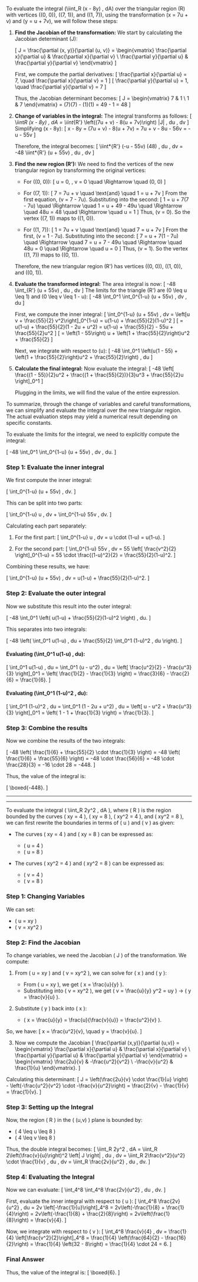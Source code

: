To evaluate the integral \(\iint_R (x - 8y) \, dA\) over the triangular region \(R\) with vertices \((0, 0)\), \((7, 1)\), and \((1, 7)\), using the transformation \(x = 7u + v\) and \(y = u + 7v\), we will follow these steps:

1. **Find the Jacobian of the transformation:**
   We start by calculating the Jacobian determinant \(J\):

   \[
   J = \frac{\partial (x, y)}{\partial (u, v)} = \begin{vmatrix}
   \frac{\partial x}{\partial u} & \frac{\partial x}{\partial v} \\
   \frac{\partial y}{\partial u} & \frac{\partial y}{\partial v}
   \end{vmatrix}
   \]

   First, we compute the partial derivatives:
   \[
   \frac{\partial x}{\partial u} = 7, \quad \frac{\partial x}{\partial v} = 1
   \]
   \[
   \frac{\partial y}{\partial u} = 1, \quad \frac{\partial y}{\partial v} = 7
   \]

   Thus, the Jacobian determinant becomes:
   \[
   J = \begin{vmatrix}
   7 & 1 \\
   1 & 7
   \end{vmatrix} = (7)(7) - (1)(1) = 49 - 1 = 48
   \]

2. **Change of variables in the integral:**
   The integral transforms as follows:
   \[
   \iint*R (x - 8y) \, dA = \iint*{R'} \left((7u + v) - 8(u + 7v)\right) |J| \, du \, dv
   \]
   Simplifying \(x - 8y\):
   \[
   x - 8y = (7u + v) - 8(u + 7v) = 7u + v - 8u - 56v = -u - 55v
   \]

   Therefore, the integral becomes:
   \[
   \iint*{R'} (-u - 55v) (48) \, du \, dv = -48 \iint*{R'} (u + 55v) \, du \, dv
   \]

3. **Find the new region \(R'\):**
   We need to find the vertices of the new triangular region by transforming the original vertices:

   - For \((0, 0)\):
     \[
     u = 0, \, v = 0 \quad \Rightarrow \quad (0, 0)
     \]
   - For \((7, 1)\):
     \[
     7 = 7u + v \quad \text{and} \quad 1 = u + 7v
     \]
     From the first equation, \(v = 7 - 7u\). Substituting into the second:
     \[
     1 = u + 7(7 - 7u) \quad \Rightarrow \quad 1 = u + 49 - 49u \quad \Rightarrow \quad 48u = 48 \quad \Rightarrow \quad u = 1
     \]
     Thus, \(v = 0\). So the vertex \((7, 1)\) maps to \((1, 0)\).

   - For \((1, 7)\):
     \[
     1 = 7u + v \quad \text{and} \quad 7 = u + 7v
     \]
     From the first, \(v = 1 - 7u\). Substituting into the second:
     \[
     7 = u + 7(1 - 7u) \quad \Rightarrow \quad 7 = u + 7 - 49u \quad \Rightarrow \quad 48u = 0 \quad \Rightarrow \quad u = 0
     \]
     Thus, \(v = 1\). So the vertex \((1, 7)\) maps to \((0, 1)\).

   Therefore, the new triangular region \(R'\) has vertices \((0, 0)\), \((1, 0)\), and \((0, 1)\).

4. **Evaluate the transformed integral:**
   The area integral is now:
   \[
   -48 \iint\_{R'} (u + 55v) \, du \, dv
   \]
   The limits for the triangle \(R'\) are \(0 \leq u \leq 1\) and \(0 \leq v \leq 1 - u\):
   \[
   -48 \int_0^1 \int_0^{1-u} (u + 55v) \, dv \, du
   \]

   First, we compute the inner integral:
   \[
   \int_0^{1-u} (u + 55v) \, dv = \left[u v + \frac{55}{2} v^2\right]\_0^{1-u} = u(1-u) + \frac{55}{2}(1-u)^2
   \]
   \[
   = u(1-u) + \frac{55}{2}(1 - 2u + u^2) = u(1-u) + \frac{55}{2} - 55u + \frac{55}{2}u^2
   \]
   \[
   = \left(1 - 55\right) u + \left(1 + \frac{55}{2}\right)u^2 + \frac{55}{2}
   \]

   Next, we integrate with respect to \(u\):
   \[
   -48 \int_0^1 \left(u(1 - 55) + \left(1 + \frac{55}{2}\right)u^2 + \frac{55}{2}\right) \, du
   \]

5. **Calculate the final integral:**
   Now evaluate the integral:
   \[
   -48 \left[ \frac{(1 - 55)}{2}u^2 + \frac{(1 + \frac{55}{2})}{3}u^3 + \frac{55}{2}u \right]\_0^1
   \]

   Plugging in the limits, we will find the value of the entire expression.

To summarize, through the change of variables and careful transformations, we can simplify and evaluate the integral over the new triangular region. The actual evaluation steps may yield a numerical result depending on specific constants.

To evaluate the limits for the integral, we need to explicitly compute the integral:

\[
-48 \int_0^1 \int_0^{1-u} (u + 55v) \, dv \, du.
\]

### Step 1: Evaluate the inner integral

We first compute the inner integral:

\[
\int_0^{1-u} (u + 55v) \, dv.
\]

This can be split into two parts:

\[
\int_0^{1-u} u \, dv + \int_0^{1-u} 55v \, dv.
\]

Calculating each part separately:

1. For the first part:
   \[
   \int_0^{1-u} u \, dv = u \cdot (1-u) = u(1-u).
   \]

2. For the second part:
   \[
   \int_0^{1-u} 55v \, dv = 55 \left[ \frac{v^2}{2} \right]\_0^{1-u} = 55 \cdot \frac{(1-u)^2}{2} = \frac{55}{2}(1-u)^2.
   \]

Combining these results, we have:

\[
\int_0^{1-u} (u + 55v) \, dv = u(1-u) + \frac{55}{2}(1-u)^2.
\]

### Step 2: Evaluate the outer integral

Now we substitute this result into the outer integral:

\[
-48 \int_0^1 \left( u(1-u) + \frac{55}{2}(1-u)^2 \right) \, du.
\]

This separates into two integrals:

\[
-48 \left( \int_0^1 u(1-u) \, du + \frac{55}{2} \int_0^1 (1-u)^2 \, du \right).
\]

#### Evaluating \(\int_0^1 u(1-u) \, du\):

\[
\int_0^1 u(1-u) \, du = \int_0^1 (u - u^2) \, du = \left[ \frac{u^2}{2} - \frac{u^3}{3} \right]\_0^1 = \left( \frac{1}{2} - \frac{1}{3} \right) = \frac{3}{6} - \frac{2}{6} = \frac{1}{6}.
\]

#### Evaluating \(\int_0^1 (1-u)^2 \, du\):

\[
\int_0^1 (1-u)^2 \, du = \int_0^1 (1 - 2u + u^2) \, du = \left[ u - u^2 + \frac{u^3}{3} \right]\_0^1 = \left( 1 - 1 + \frac{1}{3} \right) = \frac{1}{3}.
\]

### Step 3: Combine the results

Now we combine the results of the two integrals:

\[
-48 \left( \frac{1}{6} + \frac{55}{2} \cdot \frac{1}{3} \right) = -48 \left( \frac{1}{6} + \frac{55}{6} \right) = -48 \cdot \frac{56}{6} = -48 \cdot \frac{28}{3} = -16 \cdot 28 = -448.
\]

Thus, the value of the integral is:

\[
\boxed{-448}.
\]

---

---

To evaluate the integral \( \iint_R 2y^2 \, dA \), where \( R \) is the region bounded by the curves \( xy = 4 \), \( xy = 8 \), \( xy^2 = 4 \), and \( xy^2 = 8 \), we can first rewrite the boundaries in terms of \( u \) and \( v \) as given:

- The curves \( xy = 4 \) and \( xy = 8 \) can be expressed as:

  - \( u = 4 \)
  - \( u = 8 \)

- The curves \( xy^2 = 4 \) and \( xy^2 = 8 \) can be expressed as:
  - \( v = 4 \)
  - \( v = 8 \)

### Step 1: Changing Variables

We can set:

- \( u = xy \)
- \( v = xy^2 \)

### Step 2: Find the Jacobian

To change variables, we need the Jacobian \( J \) of the transformation. We compute:

1. From \( u = xy \) and \( v = xy^2 \), we can solve for \( x \) and \( y \):

   - From \( u = xy \), we get \( x = \frac{u}{y} \).
   - Substituting into \( v = xy^2 \), we get \( v = \frac{u}{y} y^2 = uy \) → \( y = \frac{v}{u} \).

2. Substitute \( y \) back into \( x \):
   - \( x = \frac{u}{y} = \frac{u}{\frac{v}{u}} = \frac{u^2}{v} \).

So, we have:
\[
x = \frac{u^2}{v}, \quad y = \frac{v}{u}.
\]

3. Now we compute the Jacobian
\[
\frac{\partial (x,y)}{\partial (u,v)} =
\begin{vmatrix}
\frac{\partial x}{\partial u} & \frac{\partial x}{\partial v} \\
\frac{\partial y}{\partial u} & \frac{\partial y}{\partial v}
\end{vmatrix}
=
\begin{vmatrix}
\frac{2u}{v} & -\frac{u^2}{v^2} \\
-\frac{v}{u^2} & \frac{1}{u}
\end{vmatrix}.
\]

Calculating this determinant:
\[
J = \left(\frac{2u}{v} \cdot \frac{1}{u} \right) - \left(-\frac{u^2}{v^2} \cdot -\frac{v}{u^2}\right) = \frac{2}{v} - \frac{1}{v} = \frac{1}{v}.
\]

### Step 3: Setting up the Integral

Now, the region \( R \) in the \( (u,v) \) plane is bounded by:

- \( 4 \leq u \leq 8 \)
- \( 4 \leq v \leq 8 \)

Thus, the double integral becomes:
\[
\iint_R 2y^2 \, dA = \iint_R 2\left(\frac{v}{u}\right)^2 \left| J \right| \, du \, dv = \iint_R 2\frac{v^2}{u^2} \cdot \frac{1}{v} \, du \, dv = \iint_R \frac{2v}{u^2} \, du \, dv.
\]

### Step 4: Evaluating the Integral

Now we can evaluate:
\[
\int_4^8 \int_4^8 \frac{2v}{u^2} \, du \, dv.
\]

First, evaluate the inner integral with respect to \( u \):
\[
\int_4^8 \frac{2v}{u^2} \, du = 2v \left[-\frac{1}{u}\right]\_4^8 = 2v\left(-\frac{1}{8} + \frac{1}{4}\right) = 2v\left(-\frac{1}{8} + \frac{2}{8}\right) = 2v\left(\frac{1}{8}\right) = \frac{v}{4}.
\]

Now, we integrate with respect to \( v \):
\[
\int_4^8 \frac{v}{4} \, dv = \frac{1}{4} \left[\frac{v^2}{2}\right]\_4^8 = \frac{1}{4} \left(\frac{64}{2} - \frac{16}{2}\right) = \frac{1}{4} \left(32 - 8\right) = \frac{1}{4} \cdot 24 = 6.
\]

### Final Answer

Thus, the value of the integral is:
\[
\boxed{6}.
\]
